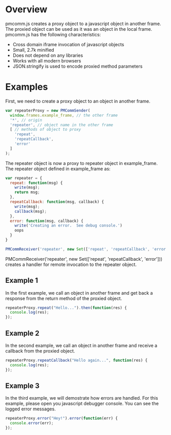 Overview
========

pmcomm.js creates a proxy object to a javascript object in another frame. The proxied object can be used as it was an object in the local frame. pmcomm.js has the following characteristics:
* Cross domain iframe invocation of javascript objects
* Small, 2.7k minified
* Does not depend on any libraries
* Works with all modern browsers
* JSON.stringify is used to encode proxied method parameters

Examples
========
First, we need to create a proxy object to an object in another frame.
```javascript
var repeaterProxy = new PMCommSender(
  window.frames.example_frame, // the other frame
  '*', // origin
  'repeater', // object name in the other frame
  [ // methods of object to proxy
    'repeat',
    'repeatCallback',
    'error'
  ]
);
```
The repeater object is now a proxy to repeater object in example_frame. The repeater object defined in example_frame as:
```javascript
var repeater = {
  repeat: function(msg) {
    write(msg);
    return msg;
  },
  repeatCallback: function(msg, callback) {
    write(msg);
    callback(msg);
  },
  error: function(msg, callback) {
    write('Creating an error.  See debug console.')
    oops
  }
}

PMCommReceiver('repeater', new Set(['repeat', 'repeatCallback', 'error']));
```
PMCommReceiver('repeater', new Set(['repeat', 'repeatCallback', 'error'])) creates a handler for remote invocation to the repeater object.

Example 1
---------
In the first example, we call an object in another frame and get back a response from the return method of the proxied object.
```javascript
repeaterProxy.repeat("Hello...").then(function(res) {
  console.log(res);
});
```

Example 2
---------
In the second example, we call an object in another frame and receive a callback from the proxied object.
```javascript
repeaterProxy.repeatCallback("Hello again...", function(res) {
  console.log(res);
});
```

Example 3
---------
In the third example, we will demostrate how errors are handled. For this example, please open you javascript debugger console. You can see the logged error messages.
```javascript
repeaterProxy.error("Hey!").error(function(err) {
  console.error(err);
});
```
